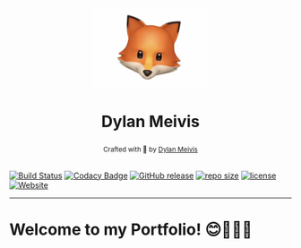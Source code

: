 <div align="center">
  <a href="https://dylanmeivis.com"><img src="https://raw.githubusercontent.com/DylanMeivis/Assets/master/gifs/IMG_2275.GIF" alt="Dylan Meivis" width="200"></a>
  <br>
  <h1>Dylan Meivis</h1>
  <sub>Crafted with 🔮 by
  <a href="https://github.com/dylanmeivis">Dylan Meivis</a>
	</sub>
</div>
<br>

[![Build Status](https://travis-ci.org/dylanmeivis/portfolio.svg?branch=master)](https://travis-ci.org/dylanmeivis/portfolio) [![Codacy Badge](https://api.codacy.com/project/badge/Grade/3b2c9c6a5cf74db1a909d74744494420)](https://www.codacy.com/manual/dylandiamonds/Portfolio?utm_source=github.com&amp;utm_medium=referral&amp;utm_content=DylanMeivis/Portfolio&amp;utm_campaign=Badge_Grade) [![GitHub release](https://img.shields.io/github/release/dylanmeivis/portfolio/all.svg)](https://github.com/dylanmeivis/portfolio/releases/latest) [![repo size](https://img.shields.io/github/repo-size/dylanmeivis/portfolio.svg)](https://github.com/dylanmeivis/portfolio/archive/master.zip) [![license](https://img.shields.io/github/license/dylanmeivis/portfolio.svg)](https://github.com/dylanmeivis/portfolio/blob/master/LICENSE) [![Website](https://img.shields.io/website-up-down-green-red/https/shields.io.svg?label=website)](https://dylanmeivis.github.io/portfolio)

---

# Welcome to my Portfolio! 😊👨🏽‍💻